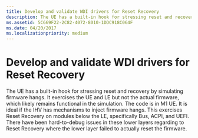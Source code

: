 ```yaml
---
title: Develop and validate WDI drivers for Reset Recovery
description: The UE has a built-in hook for stressing reset and recovery by simulating firmware hangs.
ms.assetid: 5C669F22-2C82-4072-8010-1DDC918C064F
ms.date: 04/20/2017
ms.localizationpriority: medium
---
```


# Develop and validate WDI drivers for Reset Recovery


The UE has a built-in hook for stressing reset and recovery by simulating firmware hangs. It exercises the UE and LE but not the actual firmware, which likely remains functional in the simulation. The code is in M1 UE. It is ideal if the IHV has mechanisms to inject firmware hangs. This exercises Reset Recovery on modules below the LE, specifically Bus, ACPI, and UEFI. There have been hard-to-debug issues in these lower layers regarding to Reset Recovery where the lower layer failed to actually reset the firmware.

 

 





